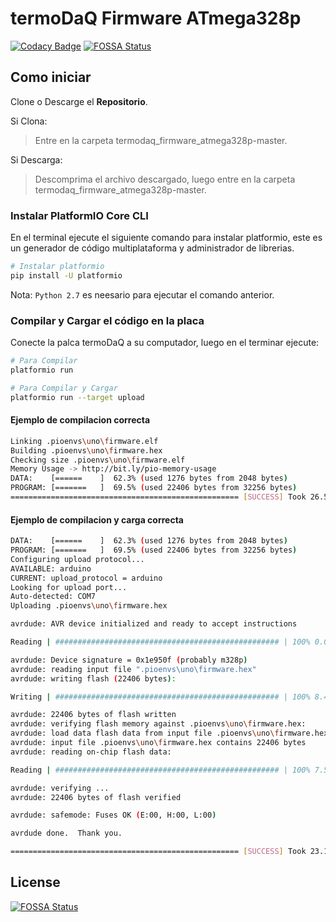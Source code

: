 # termoDaQ Firmware ATmega328p

[![Codacy Badge](https://api.codacy.com/project/badge/Grade/4476b64ff7fe405083921fa4df7995fd)](https://app.codacy.com/app/mc.ireiser/termodaq_firmware_atmega328p?utm_source=github.com&utm_medium=referral&utm_content=mc-ireiser/termodaq_firmware_atmega328p&utm_campaign=Badge_Grade_Dashboard)
[![FOSSA Status](https://app.fossa.io/api/projects/git%2Bgithub.com%2Fmc-ireiser%2Ftermodaq_firmware_atmega328p.svg?type=shield)](https://app.fossa.io/projects/git%2Bgithub.com%2Fmc-ireiser%2Ftermodaq_firmware_atmega328p?ref=badge_shield)

## Como iniciar

Clone o Descarge el **Repositorio**.

Si Clona:
> Entre en la carpeta termodaq_firmware_atmega328p-master.

Si Descarga:
> Descomprima el archivo descargado, luego entre en la carpeta termodaq_firmware_atmega328p-master.

### Instalar PlatformIO Core CLI

En el terminal ejecute el siguiente comando para instalar platformio, este es un generador de código multiplataforma y administrador de librerias.

```bash
# Instalar platformio
pip install -U platformio
```

Nota: `Python 2.7` es neesario para ejecutar el comando anterior.

### Compilar y Cargar el código en la placa

Conecte la palca termoDaQ a su computador, luego en el terminar ejecute:

```bash
# Para Compilar
platformio run

# Para Compilar y Cargar
platformio run --target upload
```

#### Ejemplo de compilacion correcta

```bash
Linking .pioenvs\uno\firmware.elf
Building .pioenvs\uno\firmware.hex
Checking size .pioenvs\uno\firmware.elf
Memory Usage -> http://bit.ly/pio-memory-usage
DATA:    [======    ]  62.3% (used 1276 bytes from 2048 bytes)
PROGRAM: [=======   ]  69.5% (used 22406 bytes from 32256 bytes)
=================================================== [SUCCESS] Took 26.58 seconds
```

#### Ejemplo de compilacion y carga correcta

```bash
DATA:    [======    ]  62.3% (used 1276 bytes from 2048 bytes)
PROGRAM: [=======   ]  69.5% (used 22406 bytes from 32256 bytes)
Configuring upload protocol...
AVAILABLE: arduino
CURRENT: upload_protocol = arduino
Looking for upload port...
Auto-detected: COM7
Uploading .pioenvs\uno\firmware.hex

avrdude: AVR device initialized and ready to accept instructions

Reading | ################################################## | 100% 0.00s

avrdude: Device signature = 0x1e950f (probably m328p)
avrdude: reading input file ".pioenvs\uno\firmware.hex"
avrdude: writing flash (22406 bytes):

Writing | ################################################## | 100% 8.44s

avrdude: 22406 bytes of flash written
avrdude: verifying flash memory against .pioenvs\uno\firmware.hex:
avrdude: load data flash data from input file .pioenvs\uno\firmware.hex:
avrdude: input file .pioenvs\uno\firmware.hex contains 22406 bytes
avrdude: reading on-chip flash data:

Reading | ################################################## | 100% 7.56s

avrdude: verifying ...
avrdude: 22406 bytes of flash verified

avrdude: safemode: Fuses OK (E:00, H:00, L:00)

avrdude done.  Thank you.

=================================================== [SUCCESS] Took 23.15 seconds
```

## License

[![FOSSA Status](https://app.fossa.io/api/projects/git%2Bgithub.com%2Fmc-ireiser%2Ftermodaq_firmware_atmega328p.svg?type=large)](https://app.fossa.io/projects/git%2Bgithub.com%2Fmc-ireiser%2Ftermodaq_firmware_atmega328p?ref=badge_large)
